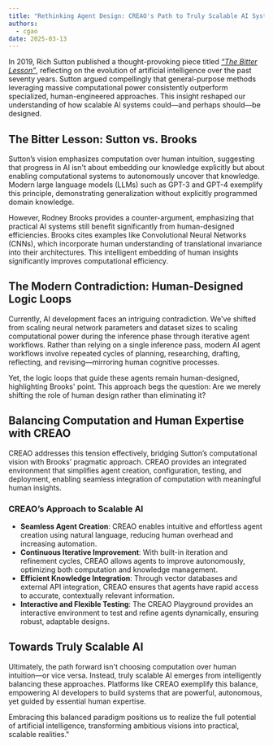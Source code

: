 ```yaml
---
title: "Rethinking Agent Design: CREAO's Path to Truly Scalable AI Systems"
authors:
  - cgao
date: 2025-03-13
---
```

In 2019, Rich Sutton published a thought-provoking piece titled [*“The Bitter Lesson”*](https://www.cs.utexas.edu/~eunsol/courses/data/bitter_lesson.pdf), reflecting on the evolution of artificial intelligence over the past seventy years. Sutton argued compellingly that general-purpose methods leveraging massive computational power consistently outperform specialized, human-engineered approaches. This insight reshaped our understanding of how scalable AI systems could—and perhaps should—be designed.

  <!-- truncate -->
## The Bitter Lesson: Sutton vs. Brooks

Sutton’s vision emphasizes computation over human intuition, suggesting that progress in AI isn't about embedding our knowledge explicitly but about enabling computational systems to autonomously uncover that knowledge. Modern large language models (LLMs) such as GPT-3 and GPT-4 exemplify this principle, demonstrating generalization without explicitly programmed domain knowledge.

However, Rodney Brooks provides a counter-argument, emphasizing that practical AI systems still benefit significantly from human-designed efficiencies. Brooks cites examples like Convolutional Neural Networks (CNNs), which incorporate human understanding of translational invariance into their architectures. This intelligent embedding of human insights significantly improves computational efficiency.
## The Modern Contradiction: Human-Designed Logic Loops

Currently, AI development faces an intriguing contradiction. We've shifted from scaling neural network parameters and dataset sizes to scaling computational power during the inference phase through iterative agent workflows. Rather than relying on a single inference pass, modern AI agent workflows involve repeated cycles of planning, researching, drafting, reflecting, and revising—mirroring human cognitive processes.

Yet, the logic loops that guide these agents remain human-designed, highlighting Brooks' point. This approach begs the question: Are we merely shifting the role of human design rather than eliminating it?
## Balancing Computation and Human Expertise with CREAO

CREAO addresses this tension effectively, bridging Sutton’s computational vision with Brooks’ pragmatic approach. CREAO provides an integrated environment that simplifies agent creation, configuration, testing, and deployment, enabling seamless integration of computation with meaningful human insights.

### CREAO’s Approach to Scalable AI

- **Seamless Agent Creation**: CREAO enables intuitive and effortless agent creation using natural language, reducing human overhead and increasing automation.
- **Continuous Iterative Improvement**: With built-in iteration and refinement cycles, CREAO allows agents to improve autonomously, optimizing both computation and knowledge management.
- **Efficient Knowledge Integration**: Through vector databases and external API integration, CREAO ensures that agents have rapid access to accurate, contextually relevant information.
- **Interactive and Flexible Testing**: The CREAO Playground provides an interactive environment to test and refine agents dynamically, ensuring robust, adaptable designs.
## Towards Truly Scalable AI

Ultimately, the path forward isn't choosing computation over human intuition—or vice versa. Instead, truly scalable AI emerges from intelligently balancing these approaches. Platforms like CREAO exemplify this balance, empowering AI developers to build systems that are powerful, autonomous, yet guided by essential human expertise.

Embracing this balanced paradigm positions us to realize the full potential of artificial intelligence, transforming ambitious visions into practical, scalable realities."
